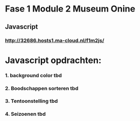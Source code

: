 # Fase 1 Module 2 Museum Onine
## Javascript
### http://32686.hosts1.ma-cloud.nl/f1m2js/

# Javascript opdrachten:
### 1. background color tbd
### 2. Boodschappen sorteren tbd
### 3. Tentoonstelling tbd
### 4. Seizoenen tbd
